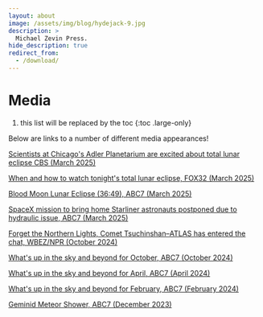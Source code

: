 ```yaml
---
layout: about
image: /assets/img/blog/hydejack-9.jpg
description: >
  Michael Zevin Press.
hide_description: true
redirect_from:
  - /download/
---
```


# Media

1. this list will be replaced by the toc
{:toc .large-only}

Below are links to a number of different media appearances!
<br>

<a href="https://www.cbsnews.com/chicago/news/scientists-chicago-adler-planetarium-total-lunar-eclipse/" target="_blank">Scientists at Chicago's Adler Planetarium are excited about total lunar eclipse CBS (March 2025)</a><br>

<a href="https://www.fox32chicago.com/video/1607768" target="_blank">When and how to watch tonight's total lunar eclipse, FOX32 (March 2025)</a><br>

<a href="https://abc7chicago.com/videoClip/16016663/" target="_blank">Blood Moon Lunar Eclipse (36:49), ABC7 (March 2025)</a><br>

<a href="https://abc7chicago.com/post/spacex-mission-set-launch-wednesday-will-bring-home-starliner-astronauts/16007865/" target="_blank">SpaceX mission to bring home Starliner astronauts postponed due to hydraulic issue, ABC7 (March 2025)</a><br>

<a href="https://www.wbez.org/reset-with-sasha-ann-simons/2024/10/17/comet-tsuchinshan-atlas-has-entered-the-chat" target="_blank">Forget the Northern Lights, Comet Tsuchinshan–ATLAS has entered the chat, WBEZ/NPR (October 2024)</a><br>

<a href="https://abc7chicago.com/post/whats-sky-beyond-october/15408063/" target="_blank">What's up in the sky and beyond for October, ABC7 (October 2024)</a><br>

<a href="https://abc7chicago.com/science/whats-up-in-the-sky-and-beyond-for-april/14548891/" target="_blank">What's up in the sky and beyond for April, ABC7 (April 2024)</a><br>

<a href="https://abc7chicago.com/science/whats-up-in-the-sky-and-beyond-for-february/14428024/" target="_blank">What's up in the sky and beyond for February, ABC7 (February 2024)</a><br>

<a href="https://abc7chicago.com/14176583/?fbclid=IwAR0GF3Esv2yhCWno5Sqk5Zjlb0hDDY6Ybj2pK1YURmAUbnca5YPauVWcOco#lq44d0f84c4uf7nsgwq" target="_blank">Geminid Meteor Shower, ABC7 (December 2023)</a><br>
